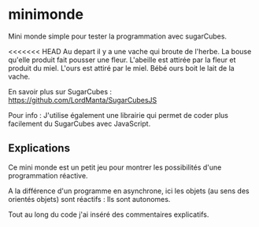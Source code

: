 # minimonde
Mini monde simple pour tester la programmation avec sugarCubes.

<<<<<<< HEAD
Au depart il y a une vache qui broute de l'herbe.
La bouse qu'elle produit fait pousser une fleur.
L'abeille est attirée par la fleur et produit du miel.
L'ours est attiré par le miel.
Bébé ours boit le lait de la vache.

En savoir plus sur SugarCubes : https://github.com/LordManta/SugarCubesJS

Pour info :
J'utilise également une librairie qui permet de coder plus facilement du SugarCubes avec JavaScript.

## Explications
Ce mini monde est un petit jeu pour montrer les possibilités d'une programmation réactive.

A la différence d'un programme en asynchrone, ici les objets (au sens des orientés objets) sont réactifs : Ils sont autonomes.
 
Tout au long du code j'ai inséré des commentaires explicatifs.
